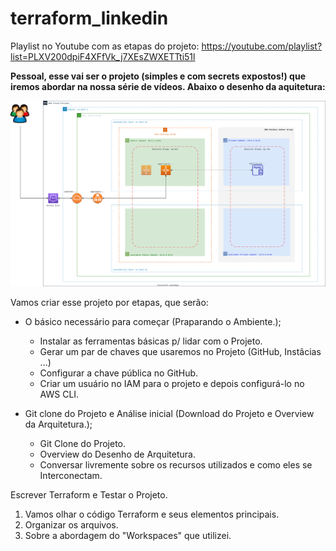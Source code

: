 # terraform_linkedin

Playlist no Youtube com as etapas do projeto: https://youtube.com/playlist?list=PLXV200dpiF4XFfVk_j7XEsZWXETTti51l



**Pessoal, esse vai ser o projeto (simples e com secrets expostos!) que iremos abordar na nossa série de vídeos. Abaixo o desenho da aquitetura:**

![diagrama](https://github.com/dellabeneta/terraform_linkedin/blob/master/004.drawio.svg)

Vamos criar esse projeto por etapas, que serão:

- O básico necessário para começar (Praparando o Ambiente.);
  - Instalar as ferramentas básicas p/ lidar com o Projeto.
  - Gerar um par de chaves que usaremos no Projeto (GitHub, Instâcias ...)
  - Configurar a chave pública no GitHub.
  - Criar um usuário no IAM para o projeto e depois configurá-lo no AWS CLI.
  

- Git clone do Projeto e Análise inicial (Download do Projeto e Overview da Arquitetura.);
  - Git Clone do Projeto.
  - Overview do Desenho de Arquitetura.
  - Conversar livremente sobre os recursos utilizados e como eles se Interconectam.

Escrever Terraform e Testar o Projeto.

1. Vamos olhar o código Terraform e seus elementos principais.
2. Organizar os arquivos.
3. Sobre a abordagem do "Workspaces" que utilizei.
